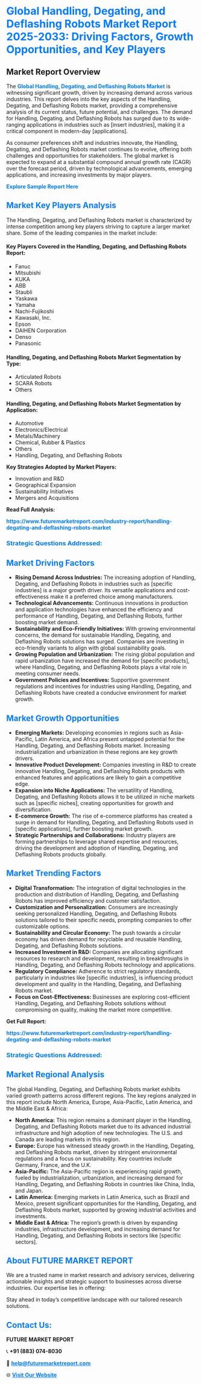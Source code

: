 <h1 style="color: #007BFF;">Global Handling, Degating, and Deflashing Robots Market Report 2025-2033: Driving Factors, Growth Opportunities, and Key Players</h1>

<section id="overview">
<h2>Market Report Overview</h2>
<p>The <a href="https://www.futuremarketreport.com/industry-report/handling-degating-and-deflashing-robots-market" style="color: #007BFF; text-decoration: none;"><strong>Global Handling, Degating, and Deflashing Robots Market</strong></a> is witnessing significant growth, driven by increasing demand across various industries. This report delves into the key aspects of the Handling, Degating, and Deflashing Robots market, providing a comprehensive analysis of its current status, future potential, and challenges. The demand for Handling, Degating, and Deflashing Robots has surged due to its wide-ranging applications in industries such as [insert industries], making it a critical component in modern-day [applications].</p>
<p>As consumer preferences shift and industries innovate, the Handling, Degating, and Deflashing Robots market continues to evolve, offering both challenges and opportunities for stakeholders. The global market is expected to expand at a substantial compound annual growth rate (CAGR) over the forecast period, driven by technological advancements, emerging applications, and increasing investments by major players.</p>
</section>

<section id="overview">
<p><a href="https://www.futuremarketreport.com/request-sample/reportId=128198" style="color: #007BFF; text-decoration: none;"><strong>Explore Sample Report Here</strong></a></p>
</section>

<section id="key-players">
<h2 style="color: #007BFF;">Market Key Players Analysis</h2>
<p>The Handling, Degating, and Deflashing Robots market is characterized by intense competition among key players striving to capture a larger market share. Some of the leading companies in the market include:</p>
<h4>Key Players Covered in the Handling, Degating, and Deflashing Robots Report:</h4>
<ul><li>Fanuc</li><li>Mitsubishi</li><li>KUKA</li><li>ABB</li><li>Staubli</li><li>Yaskawa</li><li>Yamaha</li><li>Nachi-Fujikoshi</li><li>Kawasaki, Inc.</li><li>Epson</li><li>DAIHEN Corporation</li><li>Denso</li><li>Panasonic</li></ul>
<h4>Handling, Degating, and Deflashing Robots Market Segmentation by Type:</h4>
<ul><li>Articulated Robots</li><li>SCARA Robots</li><li>Others</li></ul>

<h4>Handling, Degating, and Deflashing Robots Market Segmentation by Application:</h4>
<ul><li>Automotive</li><li>Electronics/Electrical</li><li>Metals/Machinery</li><li>Chemical, Rubber &amp; Plastics</li><li>Others</li><li>Handling, Degating, and Deflashing Robots</li></ul>
<p><strong>Key Strategies Adopted by Market Players:</strong></p>
<ul>
<li>Innovation and R&D</li>
<li>Geographical Expansion</li>
<li>Sustainability Initiatives</li>
<li>Mergers and Acquisitions</li>
</ul>
</section>

<section>
<p><strong>Read Full Analysis: </strong></p><a href="https://www.futuremarketreport.com/industry-report/handling-degating-and-deflashing-robots-market" style="color: #007BFF; text-decoration: none;"><strong>https://www.futuremarketreport.com/industry-report/handling-degating-and-deflashing-robots-market</strong></a>
<h3 style="color: #007BFF;">Strategic Questions Addressed:</h3>
</section>

<section id="driving-factors">
<h2 style="color: #007BFF;">Market Driving Factors</h2>
<ul>
<li><strong>Rising Demand Across Industries:</strong> The increasing adoption of Handling, Degating, and Deflashing Robots in industries such as [specific industries] is a major growth driver. Its versatile applications and cost-effectiveness make it a preferred choice among manufacturers.</li>
<li><strong>Technological Advancements:</strong> Continuous innovations in production and application technologies have enhanced the efficiency and performance of Handling, Degating, and Deflashing Robots, further boosting market demand.</li>
<li><strong>Sustainability and Eco-Friendly Initiatives:</strong> With growing environmental concerns, the demand for sustainable Handling, Degating, and Deflashing Robots solutions has surged. Companies are investing in eco-friendly variants to align with global sustainability goals.</li>
<li><strong>Growing Population and Urbanization:</strong> The rising global population and rapid urbanization have increased the demand for [specific products], where Handling, Degating, and Deflashing Robots plays a vital role in meeting consumer needs.</li>
<li><strong>Government Policies and Incentives:</strong> Supportive government regulations and incentives for industries using Handling, Degating, and Deflashing Robots have created a conducive environment for market growth.</li>
</ul>
</section>

<section id="growth-opportunities">
<h2 style="color: #007BFF;">Market Growth Opportunities</h2>
<ul>
<li><strong>Emerging Markets:</strong> Developing economies in regions such as Asia-Pacific, Latin America, and Africa present untapped potential for the Handling, Degating, and Deflashing Robots market. Increasing industrialization and urbanization in these regions are key growth drivers.</li>
<li><strong>Innovative Product Development:</strong> Companies investing in R&D to create innovative Handling, Degating, and Deflashing Robots products with enhanced features and applications are likely to gain a competitive edge.</li>
<li><strong>Expansion into Niche Applications:</strong> The versatility of Handling, Degating, and Deflashing Robots allows it to be utilized in niche markets such as [specific niches], creating opportunities for growth and diversification.</li>
<li><strong>E-commerce Growth:</strong> The rise of e-commerce platforms has created a surge in demand for Handling, Degating, and Deflashing Robots used in [specific applications], further boosting market growth.</li>
<li><strong>Strategic Partnerships and Collaborations:</strong> Industry players are forming partnerships to leverage shared expertise and resources, driving the development and adoption of Handling, Degating, and Deflashing Robots products globally.</li>
</ul>
</section>

<section id="trending-factors">
<h2 style="color: #007BFF;">Market Trending Factors</h2>
<ul>
<li><strong>Digital Transformation:</strong> The integration of digital technologies in the production and distribution of Handling, Degating, and Deflashing Robots has improved efficiency and customer satisfaction.</li>
<li><strong>Customization and Personalization:</strong> Consumers are increasingly seeking personalized Handling, Degating, and Deflashing Robots solutions tailored to their specific needs, prompting companies to offer customizable options.</li>
<li><strong>Sustainability and Circular Economy:</strong> The push towards a circular economy has driven demand for recyclable and reusable Handling, Degating, and Deflashing Robots solutions.</li>
<li><strong>Increased Investment in R&D:</strong> Companies are allocating significant resources to research and development, resulting in breakthroughs in Handling, Degating, and Deflashing Robots technology and applications.</li>
<li><strong>Regulatory Compliance:</strong> Adherence to strict regulatory standards, particularly in industries like [specific industries], is influencing product development and quality in the Handling, Degating, and Deflashing Robots market.</li>
<li><strong>Focus on Cost-Effectiveness:</strong> Businesses are exploring cost-efficient Handling, Degating, and Deflashing Robots solutions without compromising on quality, making the market more competitive.</li>
</ul>
</section>

<section>
<p><strong>Get Full Report: </strong></p><a href="https://www.futuremarketreport.com/industry-report/handling-degating-and-deflashing-robots-market" style="color: #007BFF; text-decoration: none;"><strong>https://www.futuremarketreport.com/industry-report/handling-degating-and-deflashing-robots-market</strong></a>
<h3 style="color: #007BFF;">Strategic Questions Addressed:</h3>
</section>


<section id="regional-analysis">
<h2 style="color: #007BFF;">Market Regional Analysis</h2>
<p>The global Handling, Degating, and Deflashing Robots market exhibits varied growth patterns across different regions. The key regions analyzed in this report include North America, Europe, Asia-Pacific, Latin America, and the Middle East & Africa:</p>
<ul>
<li><strong>North America:</strong> This region remains a dominant player in the Handling, Degating, and Deflashing Robots market due to its advanced industrial infrastructure and high adoption of new technologies. The U.S. and Canada are leading markets in this region.</li>
<li><strong>Europe:</strong> Europe has witnessed steady growth in the Handling, Degating, and Deflashing Robots market, driven by stringent environmental regulations and a focus on sustainability. Key countries include Germany, France, and the U.K.</li>
<li><strong>Asia-Pacific:</strong> The Asia-Pacific region is experiencing rapid growth, fueled by industrialization, urbanization, and increasing demand for Handling, Degating, and Deflashing Robots in countries like China, India, and Japan.</li>
<li><strong>Latin America:</strong> Emerging markets in Latin America, such as Brazil and Mexico, present significant opportunities for the Handling, Degating, and Deflashing Robots market, supported by growing industrial activities and investments.</li>
<li><strong>Middle East & Africa:</strong> The region’s growth is driven by expanding industries, infrastructure development, and increasing demand for Handling, Degating, and Deflashing Robots in sectors like [specific sectors].</li>
</ul>
</section>

<footer>
<h2 style="color: #007BFF;">About FUTURE MARKET REPORT</h2>
<p>We are a trusted name in market research and advisory services, delivering actionable insights and strategic support to businesses across diverse industries. Our expertise lies in offering:</p>

<p>Stay ahead in today’s competitive landscape with our tailored research solutions.</p>

<h2 style="color: #007BFF;">Contact Us:</h2>
<p><strong>FUTURE MARKET REPORT</strong></p>
<p>📞 <strong>+91 (883) 074-8030</strong></p>
<p>📧 <strong><a href="mailto:help@futuremarketreport.com" style="color: #007BFF;">help@futuremarketreport.com</a></strong></p>
<p>🌐 <strong><a href="https://www.futuremarketreport.com/" style="color: #007BFF;">Visit Our Website</a></strong></p>
</footer>